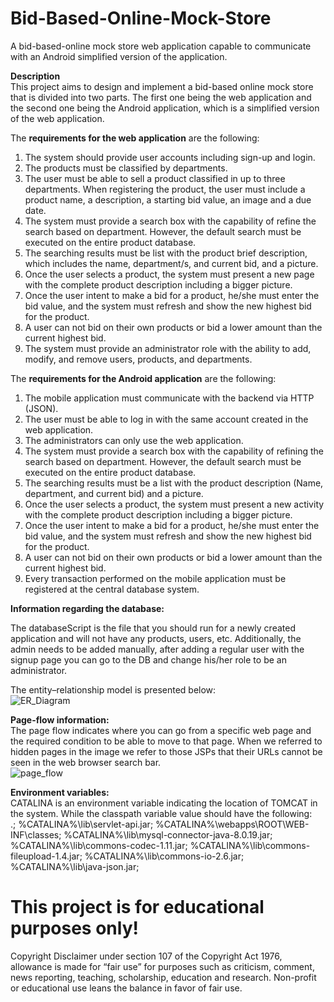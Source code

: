 # Bid-Based-Online-Mock-Store
A bid-based-online mock store web application capable to communicate with an Android simplified version of the application.

<b>Description</b><br>
This project aims to design and implement a bid-based online mock store that is divided into two parts. The first one being the web application and the second one being the Android application, which is a simplified version of the web application.

The <b>requirements for the web application</b> are the following: 
  1. The system should provide user accounts including sign-up and login.
  2. The products must be classified by departments.
  3. The user must be able to sell a product classified in up to three departments. When registering the product, the user must include a product name, a description, a starting bid value, an image and a due date.
  4. The system must provide a search box with the capability of refine the search based on department. However, the default search must be executed on the entire product database.
  5. The searching results must be list with the product brief description, which includes the name, department/s, and current bid, and a picture.
  6. Once the user selects a product, the system must present a new page with the complete product description including a bigger picture.
  7. Once the user intent to make a bid for a product, he/she must enter the bid value, and the system must refresh and show the new highest bid for the product.
  8. A user can not bid on their own products or bid a lower amount than the current highest bid.
  9. The system must provide an administrator role with the ability to add, modify, and remove users, products, and departments.
 
The <b>requirements for the Android application</b> are the following:
  1. The mobile application must communicate with the backend via HTTP (JSON).
  2. The user must be able to log in with the same account created in the web application.
  3. The administrators can only use the web application.
  4. The system must provide a search box with the capability of refining the search based on department. However, the default search must be executed on the entire product database.
  5. The searching results must be a list with the product description (Name, department, and current bid) and a picture.
  6. Once the user selects a product, the system must present a new activity with the complete product description including a bigger picture.
  7. Once the user intent to make a bid for a product, he/she must enter the bid value, and the system must refresh and show the new highest bid for the product.
  8. A user can not bid on their own products or bid a lower amount than the current highest bid.
  9. Every transaction performed on the mobile application must be registered at the central database system.

<b>Information regarding the database:</b>

The databaseScript is the file that you should run for a newly created application and will not have any products, users, etc. Additionally, the admin needs to be added manually, after adding a regular user with the signup page you can go to the DB and change his/her role to be an administrator.

The entity–relationship model is presented below:<br>
![ER_Diagram](https://user-images.githubusercontent.com/84880545/128072836-03e7a676-c105-4be9-9ac4-4e724c21a19c.JPG)

<b>Page-flow information:</b><br>
The page flow indicates where you can go from a specific web page and the required condition to be able to move to that page. When we referred to hidden pages in the image we refer to those JSPs that their URLs cannot be seen in the web browser search bar.
<br>
![page_flow](https://user-images.githubusercontent.com/84880545/128074394-c9f788a4-317e-4cc5-a338-f53ab3625b3e.JPG)

<b>Environment variables:</b><br>
CATALINA is an environment variable indicating the location of TOMCAT in the system. While the classpath variable value should have the following:<br>
.;
%CATALINA%\lib\servlet-api.jar;
%CATALINA%\webapps\ROOT\WEB-INF\classes\;
%CATALINA%\lib\mysql-connector-java-8.0.19.jar;
%CATALINA%\lib\commons-codec-1.11.jar;
%CATALINA%\lib\commons-fileupload-1.4.jar;
%CATALINA%\lib\commons-io-2.6.jar;
%CATALINA%\lib\java-json.jar;

<h1>This project is for educational purposes only!</h1>
Copyright Disclaimer under section 107 of the Copyright Act 1976, allowance is made for “fair use” for purposes such as criticism, comment, news reporting, teaching, scholarship, education and research.
Non-profit or educational use leans the balance in favor of fair use.
